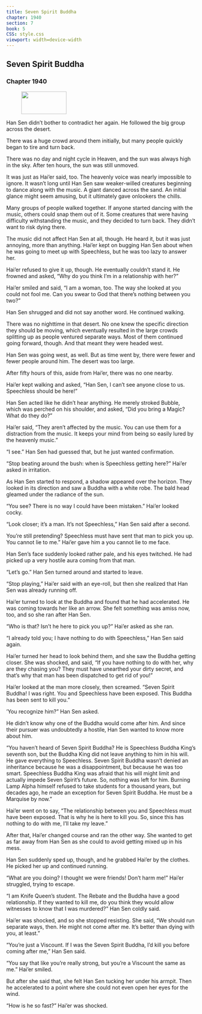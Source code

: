 ```yaml
---
title: Seven Spirit Buddha
chapter: 1940
section: 7
book: 5
CSS: style.css
viewport: width=device-width
---
```


## Seven Spirit Buddha

### Chapter 1940

<figure>
	<img src="../Images/gem.gif" alt="" id="gem" width="120" height="60" />
</figure>

Han Sen didn’t bother to contradict her again. He followed the big group across the desert.

There was a huge crowd around them initially, but many people quickly began to tire and turn back.

There was no day and night cycle in Heaven, and the sun was always high in the sky. After ten hours, the sun was still unmoved.

It was just as Hai’er said, too. The heavenly voice was nearly impossible to ignore. It wasn’t long until Han Sen saw weaker-willed creatures beginning to dance along with the music. A giant danced across the sand. An initial glance might seem amusing, but it ultimately gave onlookers the chills.

Many groups of people walked together. If anyone started dancing with the music, others could snap them out of it. Some creatures that were having difficulty withstanding the music, and they decided to turn back. They didn’t want to risk dying there.

The music did not affect Han Sen at all, though. He heard it, but it was just annoying, more than anything. Hai’er kept on bugging Han Sen about when he was going to meet up with Speechless, but he was too lazy to answer her.

Hai’er refused to give it up, though. He eventually couldn’t stand it. He frowned and asked, “Why do you think I’m in a relationship with her?”

Hai’er smiled and said, “I am a woman, too. The way she looked at you could not fool me. Can you swear to God that there’s nothing between you two?”

Han Sen shrugged and did not say another word. He continued walking.

There was no nighttime in that desert. No one knew the specific direction they should be moving, which eventually resulted in the large crowds splitting up as people ventured separate ways. Most of them continued going forward, though. And that meant they were headed west.

Han Sen was going west, as well. But as time went by, there were fewer and fewer people around him. The desert was too large.

After fifty hours of this, aside from Hai’er, there was no one nearby.

Hai’er kept walking and asked, “Han Sen, I can’t see anyone close to us. Speechless should be here!”

Han Sen acted like he didn’t hear anything. He merely stroked Bubble, which was perched on his shoulder, and asked, “Did you bring a Magic? What do they do?”

Hai’er said, “They aren’t affected by the music. You can use them for a distraction from the music. It keeps your mind from being so easily lured by the heavenly music.”

“I see.” Han Sen had guessed that, but he just wanted confirmation.

“Stop beating around the bush: when is Speechless getting here?” Hai’er asked in irritation.

As Han Sen started to respond, a shadow appeared over the horizon. They looked in its direction and saw a Buddha with a white robe. The bald head gleamed under the radiance of the sun.

“You see? There is no way I could have been mistaken.” Hai’er looked cocky.

“Look closer; it’s a man. It’s not Speechless,” Han Sen said after a second.

You’re still pretending? Speechless must have sent that man to pick you up. You cannot lie to me.” Hai’er gave him a you cannot lie to me face.

Han Sen’s face suddenly looked rather pale, and his eyes twitched. He had picked up a very hostile aura coming from that man.

“Let’s go.” Han Sen turned around and started to leave.

“Stop playing,” Hai’er said with an eye-roll, but then she realized that Han Sen was already running off.

Hai’er turned to look at the Buddha and found that he had accelerated. He was coming towards her like an arrow. She felt something was amiss now, too, and so she ran after Han Sen.

“Who is that? Isn’t he here to pick you up?” Hai’er asked as she ran.

“I already told you; I have nothing to do with Speechless,” Han Sen said again.

Hai’er turned her head to look behind them, and she saw the Buddha getting closer. She was shocked, and said, “If you have nothing to do with her, why are they chasing you? They must have unearthed your dirty secret, and that’s why that man has been dispatched to get rid of you!”

Hai’er looked at the man more closely, then screamed. “Seven Spirit Buddha! I was right. You and Speechless have been exposed. This Buddha has been sent to kill you.”

’You recognize him?” Han Sen asked.

He didn’t know why one of the Buddha would come after him. And since their pursuer was undoubtedly a hostile, Han Sen wanted to know more about him.

“You haven’t heard of Seven Spirit Buddha? He is Speechless Buddha King’s seventh son, but the Buddha King did not leave anything to him in his will. He gave everything to Speechless. Seven Spirit Buddha wasn’t denied an inheritance because he was a disappointment, but because he was too smart. Speechless Buddha King was afraid that his will might limit and actually impede Seven Spirit’s future. So, nothing was left for him. Burning Lamp Alpha himself refused to take students for a thousand years, but decades ago, he made an exception for Seven Spirit Buddha. He must be a Marquise by now.”

Hai’er went on to say, “The relationship between you and Speechless must have been exposed. That is why he is here to kill you. So, since this has nothing to do with me, I’ll take my leave.”

After that, Hai’er changed course and ran the other way. She wanted to get as far away from Han Sen as she could to avoid getting mixed up in his mess.

Han Sen suddenly sped up, though, and he grabbed Hai’er by the clothes. He picked her up and continued running.

“What are you doing? I thought we were friends! Don’t harm me!” Hai’er struggled, trying to escape.

“I am Knife Queen’s student. The Rebate and the Buddha have a good relationship. If they wanted to kill me, do you think they would allow witnesses to know that I was murdered?” Han Sen coldly said.

Hai’er was shocked, and so she stopped resisting. She said, “We should run separate ways, then. He might not come after me. It’s better than dying with you, at least.”

“You’re just a Viscount. If I was the Seven Spirit Buddha, I’d kill you before coming after me,” Han Sen said.

“You say that like you’re really strong, but you’re a Viscount the same as me.” Hai’er smiled.

But after she said that, she felt Han Sen tucking her under his armpit. Then he accelerated to a point where she could not even open her eyes for the wind.

“How is he so fast?” Hai’er was shocked.